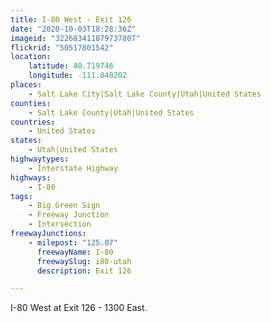 ```yaml
---
title: I-80 West - Exit 126
date: "2020-10-03T18:28:36Z"
imageid: "322683411879737807"
flickrid: "50517801542"
location:
    latitude: 40.719746
    longitude: -111.848202
places:
    - Salt Lake City|Salt Lake County|Utah|United States
counties:
    - Salt Lake County|Utah|United States
countries:
    - United States
states:
    - Utah|United States
highwaytypes:
    - Interstate Highway
highways:
    - I-80
tags:
    - Big Green Sign
    - Freeway Junction
    - Intersection
freewayJunctions:
    - milepost: "125.07"
      freewayName: I-80
      freewaySlug: i80-utah
      description: Exit 126

---
```

I-80 West at Exit 126 - 1300 East.